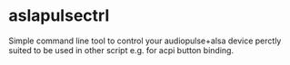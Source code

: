 aslapulsectrl
=============

Simple command line tool to control your audiopulse+alsa device perctly suited
to be used in other script e.g. for acpi button binding.
